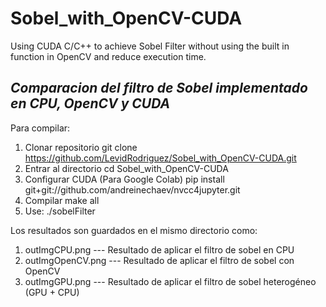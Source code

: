 # Sobel_with_OpenCV-CUDA
Using CUDA C/C++ to achieve Sobel Filter without using the built in function in OpenCV and reduce execution time.
## *Comparacion del filtro de Sobel implementado en CPU, OpenCV y CUDA*

Para compilar:
 1. Clonar repositorio
  git clone https://github.com/LevidRodriguez/Sobel_with_OpenCV-CUDA.git
 2. Entrar al directorio
  cd Sobel_with_OpenCV-CUDA
 3. Configurar CUDA (Para Google Colab)
  pip install git+git://github.com/andreinechaev/nvcc4jupyter.git
 4. Compilar
  make all
 5. Use: ./sobelFilter <image>
 
 Los resultados son guardados en el mismo directorio como:
 
1. outImgCPU.png --- Resultado de aplicar el filtro de sobel en CPU
2. outImgOpenCV.png --- Resultado de aplicar el filtro de sobel con OpenCV
3. outImgGPU.png --- Resultado de aplicar el filtro de sobel heterogéneo (GPU + CPU)
 
 
  
